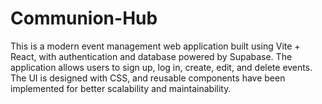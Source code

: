 # Communion-Hub
   This is a modern event management web application built using Vite + React, with authentication and database powered by Supabase. The application allows users to sign up, log in, create, edit, and delete events. The UI is designed with CSS, and reusable components have been implemented for better scalability and maintainability.
